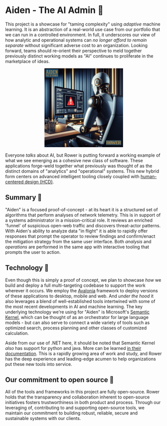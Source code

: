 # Aiden - The AI Admin 🤖
This project is a showcase for "taming complexity" using *adaptive* machine learning. It is an abstraction of a real-world use case from our portfolio that we can run in a controlled environment. In full, it underscores our view of how analytic and operational systems can *no longer afford to remain separate* without significant adverse cost to an organization. Looking forward, teams should re-orient their perspective to meld together previously distinct working models as "AI" continues to proliferate in the marketplace of ideas. 

<p align="center">
    <img src='img/Aiden_logo.jpg' width=50%>
</p>

Everyone *talks* about AI, but Rower is putting forward a working example of what we see emerging as a cohesive new class of software. These applications forge-weld together what previously was thought of as the distinct domains of "analytics" and "operational" systems. This new hybrid form centers on advanced intelligent tooling closely coupled with [human-centered design (HCD)](https://en.wikipedia.org/wiki/Human-centered_design).

## Summary 📰
"Aiden" is a focused proof-of-concept - at its heart it is a structured set of algorithms that perform analyses of network telemetry. This is in support of a systems administrator in a mission-critical role. It reviews an enriched 'funnel' of suspicious open-web traffic and discovers threat-actor patterns. With Aiden's ability to analyze data "in flight" it is able to rapidly offer responses that prompt the operator to review findings and confirm/enact the mitigation strategy from the same user interface. Both *analysis* and *operations* are performed in the same app with interactive tooling that prompts the user to action.  

## Technology 📐
Even though this is simply a proof of concept, we plan to showcase *how* we build and deploy a full multi-targeting codebase to support the work wherever it occurs. We employ the [Avalonia](https://avaloniaui.net/) framework to deploy versions of these applications to desktop, mobile and web. And *under the hood* it also leverages a blend of well-established tools intertwined with some of the most recent developments in AI and machine learning. The key underlying technology we're using for "Aiden" is Microsoft's [Semantic Kernel](https://github.com/microsoft/semantic-kernel), which can be thought of as an orchestrator for large language models - but can also serve to connect a wide variety of tools such as optimized search, process planning and other classes of customized calculation. 

Aside from our use of .NET here, it should be noted that Semantic Kernel *also* has support for python and java. More can be learned [in their documentation](https://learn.microsoft.com/en-us/semantic-kernel/overview/). This is a rapidly growing area of work and study, and Rower has the deep experience and leading-edge acumen to help organizations put these new tools into service.

## Our commitment to open source 🤝

All of the tools and frameworks in this project are fully open-source.  Rower holds that the transparency and collaboration inherent to open-source initiatives fosters trustworthiness in both product and process. Through our leveraging of, contributing to and supporting open-source tools, we maintain our commitment to building robust, reliable, secure and sustainable systems with our clients. 